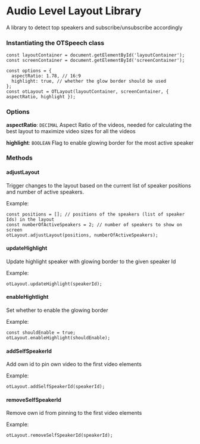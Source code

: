 # Audio Level Layout Library
A library to detect top speakers and subscribe/unsubscribe accordingly

### Instantiating the OTSpeech class
```
const layoutContainer = document.getElementById('layoutContainer');
const screenContainer = document.getElementById('screenContainer');

const options = {
  aspectRatio: 1.78, // 16:9
  highlight: true, // whether the glow border should be used
};
const otLayout = OTLayout(layoutContainer, screenContainer, { aspectRatio, highlight });
```

### Options
**aspectRatio**: `DECIMAL`
Aspect Ratio of the videos, needed for calculating the best layout to maximize video sizes for all the videos

**highlight**: `BOOLEAN`
Flag to enable glowing border for the most active speaker

### Methods

#### adjustLayout
Trigger changes to the layout based on the current list of speaker positions and number of active speakers.

Example:
```
const positions = []; // positions of the speakers (list of speaker Ids) in the layout
const numberOfActiveSpeakers = 2; // number of speakers to show on screen
otLayout.adjustLayout(positions, numberOfActiveSpeakers);
```

#### updateHighlight
Update highlight speaker with glowing border to the given speaker Id

Example:
```
otLayout.updateHighlight(speakerId);
```

#### enableHightlight
Set whether to enable the glowing border

Example:
```
const shouldEnable = true;
otLayout.enableHighlight(shouldEnable);
```

#### addSelfSpeakerId
Add own id to pin own video to the first video elements

Example:
```
otLayout.addSelfSpeakerId(speakerId);
```

#### removeSelfSpeakerId
Remove own id from pinning to the first video elements

Example:
```
otLayout.removeSelfSpeakerId(speakerId);
```